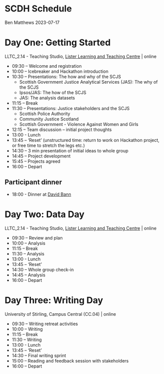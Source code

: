 SCDH Schedule
================
Ben Matthews
2023-07-17

# Day One: Getting Started

LLTC_2.14 - Teaching Studio, [Lister Learning and Teaching
Centre](https://www.ed.ac.uk/files/atoms/files/lister_learning_teaching_centre.pdf)
\| online

- 09:30 – Welcome and registration
- 10:00 – Icebreaker and Hackathon introduction
- 10:30 – Presentations: The how and why of the SCJS
  - Scottish Government Justice Analytical Services (JAS): The why of
    the SCJS
  - Ipsos/JAS: The how of the SCJS
  - JAS: The analysis datasets
- 11:15 – Break
- 11:30 – Presentations: Justice stakeholders and the SCJS
  - Scottish Police Authority
  - Community Justice Scotland
  - Scottish Government - Violence Against Women and Girls
- 12:15 – Team discussion – initial project thoughts
- 13:00 - Lunch
- 13:45 – ‘Reset’ (unstructured time: return to work on Hackathon
  project, or free time to stretch the legs etc.)
- 14:30 – 3 min presentation of initial ideas to whole group
- 14:45 – Project development
- 15:45 – Projects agreed
- 16:00 – Depart

## Participant dinner

- 18:00 - Dinner at [David Bann](https://www.davidbann.co.uk/)  

# Day Two: Data Day

LLTC_2.14 - Teaching Studio, [Lister Learning and Teaching
Centre](https://www.ed.ac.uk/files/atoms/files/lister_learning_teaching_centre.pdf)
\| online

- 09:30 – Review and plan
- 10:00 – Analysis
- 11:15 – Break
- 11:30 – Analysis
- 13:00 - Lunch
- 13:45 – ‘Reset’
- 14:30 – Whole group check-in
- 14:45 – Analysis
- 16:00 – Depart

# Day Three: Writing Day

University of Stirling, Campus Central (CC.04) \| online

- 09:30 – Writing retreat activities
- 10:00 – Writing
- 11:15 – Break
- 11:30 – Writing
- 13:00 - Lunch
- 13:45 – ‘Reset’
- 14:30 – Final writing sprint
- 15:00 – Reading and feedback session with stakeholders
- 16:00 – Depart
